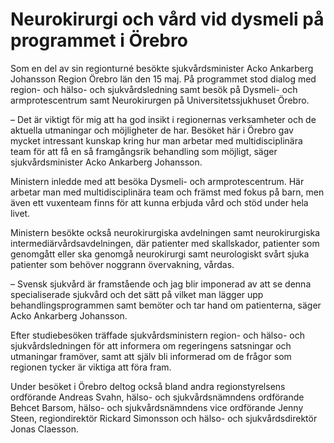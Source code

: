 # Neurokirurgi och vård vid dysmeli på programmet i Örebro

Som en del av sin regionturné besökte sjukvårdsminister Acko Ankarberg Johansson Region Örebro län den 15 maj. På programmet stod dialog med region\- och hälso\- och sjukvårdsledning samt besök på Dysmeli\- och armprotescentrum samt Neurokirurgen på Universitetssjukhuset Örebro.


– Det är viktigt för mig att ha god insikt i regionernas verksamheter och de aktuella utmaningar och möjligheter de har. Besöket här i Örebro gav mycket intressant kunskap kring hur man arbetar med multidisciplinära team för att få en så framgångsrik behandling som möjligt, säger sjukvårdsminister Acko Ankarberg Johansson.

Ministern inledde med att besöka Dysmeli\- och armprotescentrum. Här arbetar man med multidisciplinära team och främst med fokus på barn, men även ett vuxenteam finns för att kunna erbjuda vård och stöd under hela livet.

Ministern besökte också neurokirurgiska avdelningen samt neurokirurgiska intermediärvårdsavdelningen, där patienter med skallskador, patienter som genomgått eller ska genomgå neurokirurgi samt neurologiskt svårt sjuka patienter som behöver noggrann övervakning, vårdas.

– Svensk sjukvård är framstående och jag blir imponerad av att se denna specialiserade sjukvård och det sätt på vilket man lägger upp behandlingsprogrammen samt bemöter och tar hand om patienterna, säger Acko Ankarberg Johansson.

Efter studiebesöken träffade sjukvårdsministern region\- och hälso\- och sjukvårdsledningen för att informera om regeringens satsningar och utmaningar framöver, samt att själv bli informerad om de frågor som regionen tycker är viktiga att föra fram.

Under besöket i Örebro deltog också bland andra regionstyrelsens ordförande Andreas Svahn, hälso\- och sjukvårdsnämndens ordförande Behcet Barsom, hälso\- och sjukvårdsnämndens vice ordförande Jenny Steen, regiondirektör Rickard Simonsson och hälso\- och sjukvårdsdirektör Jonas Claesson.
